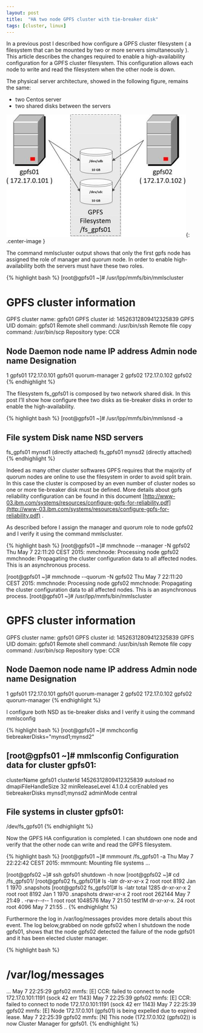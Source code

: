 ```yaml
---
layout: post
title:  "HA two node GPFS cluster with tie-breaker disk"
tags: [cluster, linux]
---
```


In a previous post I described how configure a GPFS cluster filesystem ( a filesystem that can be mounted by two or more servers simultaneously ).
This article describes the changes required to enable a high-availability configuration for a GPFS cluster filesystem. This configuration allows each node to write and read the filesystem when the other node is down.

The physical server architecture, showed in the following figure, remains the same:
- two Centos server
- two shared disks between the servers

![gpfs architecture diagram](/assets/2015-05-23-ha_two_node_gpfs_cluster_with_tie-breaker_disk_img1.jpg){: .center-image }

The command mmlscluster output shows that only the first gpfs node has assigned the role of manager and quorum node. In order to enable high-availability both the servers must have these two roles.

{% highlight bash %}
[root@gpfs01 ~]# /usr/lpp/mmfs/bin/mmlscluster

GPFS cluster information
========================
  GPFS cluster name:         gpfs01
  GPFS cluster id:           14526312809412325839
  GPFS UID domain:           gpfs01
  Remote shell command:      /usr/bin/ssh
  Remote file copy command:  /usr/bin/scp
  Repository type:           CCR

 Node  Daemon node name  IP address    Admin node name  Designation
--------------------------------------------------------------------
   1   gpfs01            172.17.0.101  gpfs01           quorum-manager
   2   gpfs02            172.17.0.102  gpfs02
{% endhighlight %}

The filesystem fs_gpfs01 is composed by two network shared disk. In this post I’ll show how configure thee two disks as tie-breaker disks in order to enable the high-availability.

{% highlight bash %}
[root@gpfs01 ~]# /usr/lpp/mmfs/bin/mmlsnsd -a

File system Disk name NSD servers
---------------------------------------------------------------------------
fs_gpfs01 mynsd1 (directly attached)
fs_gpfs01 mynsd2 (directly attached)
{% endhighlight %}

Indeed as many other cluster softwares GPFS requires that the majority of quorum nodes are online to use the filesystem in order to avoid split brain.
In this case the cluster is composed by an even number of cluster nodes so one or more tie-breaker disk must be defined.
More details about gpfs reliability configuration can be found in this document [http://www-03.ibm.com/systems/resources/configure-gpfs-for-reliability.pdf](http://www-03.ibm.com/systems/resources/configure-gpfs-for-reliability.pdf) .

As described before I assign the manager and quorum role to node gpfs02 and I verify it using the command mmlscluster.

{% highlight bash %}
[root@gpfs01 ~]# mmchnode --manager -N gpfs02
Thu May 7 22:11:20 CEST 2015: mmchnode: Processing node gpfs02
mmchnode: Propagating the cluster configuration data to all
affected nodes. This is an asynchronous process.

[root@gpfs01 ~]# mmchnode --quorum -N gpfs02
Thu May 7 22:11:20 CEST 2015: mmchnode: Processing node gpfs02
mmchnode: Propagating the cluster configuration data to all
affected nodes. This is an asynchronous process.
[root@gpfs01 ~]# /usr/lpp/mmfs/bin/mmlscluster

GPFS cluster information
========================
GPFS cluster name: gpfs01
GPFS cluster id: 14526312809412325839
GPFS UID domain: gpfs01
Remote shell command: /usr/bin/ssh
Remote file copy command: /usr/bin/scp
Repository type: CCR

Node Daemon node name IP address Admin node name Designation
--------------------------------------------------------------------
1 gpfs01 172.17.0.101 gpfs01 quorum-manager
2 gpfs02 172.17.0.102 gpfs02 quorum-manager
{% endhighlight %}

I configure both NSD as tie-breaker disks and I verify it using the command mmlsconfig

{% highlight bash %}
[root@gpfs01 ~]# mmchconfig tiebreakerDisks="mynsd1;mynsd2"

[root@gpfs01 ~]# mmlsconfig
Configuration data for cluster gpfs01:
--------------------------------------
clusterName gpfs01
clusterId 14526312809412325839
autoload no
dmapiFileHandleSize 32
minReleaseLevel 4.1.0.4
ccrEnabled yes
tiebreakerDisks mynsd1;mynsd2
adminMode central

File systems in cluster gpfs01:
-------------------------------
/dev/fs_gpfs01
{% endhighlight %}

Now the GPFS HA configuration is completed. I can shutdown one node and verify that the other node can write and read the GPFS filesystem.

{% highlight bash %}
[root@gpfs01 ~]# mmmount /fs_gpfs01 -a
Thu May 7 22:22:42 CEST 2015: mmmount: Mounting file systems ...

[root@gpfs02 ~]# ssh gpfs01 shutdown -h now
[root@gpfs02 ~]# cd /fs_gpfs01/
[root@gpfs02 fs_gpfs01]# ls -latr
dr-xr-xr-x 2 root root 8192 Jan 1 1970 .snapshots
[root@gpfs02 fs_gpfs01]# ls -latr
total 1285
dr-xr-xr-x 2 root root 8192 Jan 1 1970 .snapshots
drwxr-xr-x 2 root root 262144 May 7 21:49 .
-rw-r--r-- 1 root root 1048576 May 7 21:50 test1M
dr-xr-xr-x. 24 root root 4096 May 7 21:55 ..
{% endhighlight %}

Furthermore the log in /var/log/messages provides more details about this event. The log below,grabbed on node gpfs02 when I shutdown the node gpfs01, shows that the node gpfs02 detected the failure of the node gpfs01 and it has been elected cluster manager.

{% highlight bash %}
# /var/log/messages
...
May 7 22:25:29 gpfs02 mmfs: [E] CCR: failed to connect to node 172.17.0.101:1191 (sock 42 err 1143)
May 7 22:25:39 gpfs02 mmfs: [E] CCR: failed to connect to node 172.17.0.101:1191 (sock 42 err 1143)
May 7 22:25:39 gpfs02 mmfs: [E] Node 172.17.0.101 (gpfs01) is being expelled due to expired lease.
May 7 22:25:39 gpfs02 mmfs: [N] This node (172.17.0.102 (gpfs02)) is now Cluster Manager for gpfs01.
{% endhighlight %}
